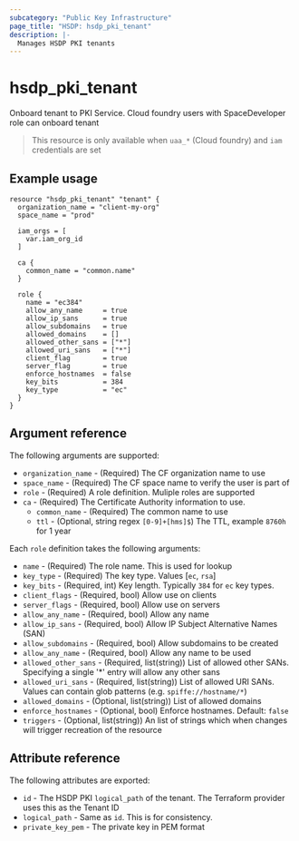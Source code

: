 ```yaml
---
subcategory: "Public Key Infrastructure"
page_title: "HSDP: hsdp_pki_tenant"
description: |-
  Manages HSDP PKI tenants
---
```


# hsdp_pki_tenant

Onboard tenant to PKI Service. Cloud foundry users with SpaceDeveloper role can onboard tenant

> This resource is only available when `uaa_*` (Cloud foundry) and `iam` credentials are set

## Example usage

```hcl
resource "hsdp_pki_tenant" "tenant" {
  organization_name = "client-my-org"
  space_name = "prod"
  
  iam_orgs = [
    var.iam_org_id
  ]
  
  ca {
    common_name = "common.name"
  }
  
  role {
    name = "ec384"
    allow_any_name     = true
    allow_ip_sans      = true
    allow_subdomains   = true
    allowed_domains    = []
    allowed_other_sans = ["*"]
    allowed_uri_sans   = ["*"]
    client_flag        = true
    server_flag        = true
    enforce_hostnames  = false
    key_bits           = 384
    key_type           = "ec"
  }
}
```

## Argument reference

The following arguments are supported:

* `organization_name` - (Required) The CF organization name to use
* `space_name` - (Required) The CF space name to verify the user is part of
* `role` - (Required) A role definition. Muliple roles are supported
* `ca` - (Required) The Certificate Authority information to use.
  * `common_name` - (Required) The common name to use
  * `ttl` - (Optional, string regex `[0-9]+[hms]$`) The TTL, example `8760h` for 1 year

Each `role` definition takes the following arguments:

* `name` - (Required) The role name. This is used for lookup
* `key_type` - (Required) The key type. Values [`ec`, `rsa`]
* `key_bits` - (Required, int) Key length. Typically `384` for `ec` key types.
* `client_flags` - (Required, bool) Allow use on clients
* `server_flags` - (Required, bool) Allow use on servers
* `allow_any_name` - (Required, bool) Allow any name
* `allow_ip_sans` - (Required, bool) Allow IP Subject Alternative Names (SAN)
* `allow_subdomains` - (Required, bool) Allow subdomains to be created
* `allow_any_name` - (Required, bool) Allow any name to be used
* `allowed_other_sans` - (Required, list(string)) List of
  allowed other SANs. Specifying a single '*' entry will allow any other sans
* `allowed_uri_sans` - (Required, list(string)) List of allowed
  URI SANs. Values can contain glob patterns (e.g. `spiffe://hostname/*`)
* `allowed_domains` - (Optional, list(string)) List of allowed domains
* `enforce_hostnames` - (Optional, bool) Enforce hostnames. Default: `false`
* `triggers` - (Optional, list(string)) An list of strings which when changes will trigger recreation of the resource

## Attribute reference

The following attributes are exported:

* `id` - The HSDP PKI `logical_path` of the tenant.
  The Terraform provider uses this as the Tenant ID
* `logical_path` - Same as `id`. This is for consistency.
* `private_key_pem` - The private key in PEM format
